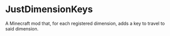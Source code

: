 # JustDimensionKeys
A Minecraft mod that, for each registered dimension, adds a key to travel to said dimension.
